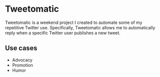 # Tweetomatic

Tweetomatic is a weekend project I created to automate some of my repetitive Twitter use. Specifically, Tweetomatic allows me to automatically reply when a specific Twitter user publishes a new tweet.

## Use cases
- Advocacy
- Promotion
- Humor
